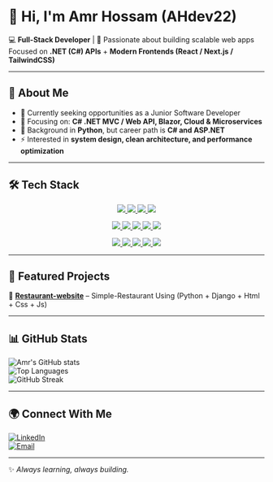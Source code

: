 # 👋 Hi, I'm Amr Hossam (AHdev22)  

💻 **Full-Stack Developer** | 🚀 Passionate about building scalable web apps  
Focused on **.NET (C#) APIs** + **Modern Frontends (React / Next.js / TailwindCSS)**  

---

## 🚀 About Me
- 🔭 Currently seeking opportunities as a Junior Software Developer
- 🌱 Focusing on: **C# .NET MVC / Web API, Blazor, Cloud & Microservices**  
- 🧩 Background in **Python**, but career path is **C# and ASP.NET**  
- ⚡ Interested in **system design, clean architecture, and performance optimization**  

---

## 🛠️ Tech Stack  

<p align="center">
  <!-- Frontend -->
  <a href="https://react.dev" target="_blank">
    <img src="https://img.shields.io/badge/React-20232A?logo=react&logoColor=61DAFB" />
  </a>
  <a href="https://nextjs.org" target="_blank">
    <img src="https://img.shields.io/badge/Next.js-000000?logo=nextdotjs&logoColor=white" />
  </a>
  <a href="https://dotnet.microsoft.com/apps/aspnet/web-apps/blazor" target="_blank">
    <img src="https://img.shields.io/badge/Blazor-5C2D91?logo=blazor&logoColor=white" />
  </a>
  <a href="https://tailwindcss.com" target="_blank">
    <img src="https://img.shields.io/badge/TailwindCSS-38B2AC?logo=tailwind-css&logoColor=white" />
  </a>
</p>

<p align="center">
  <!-- Backend & APIs -->
  <a href="https://learn.microsoft.com/dotnet/csharp/" target="_blank">
    <img src="https://img.shields.io/badge/C%23-239120?logo=c-sharp&logoColor=white" />
  </a>
  <a href="https://dotnet.microsoft.com/" target="_blank">
    <img src="https://img.shields.io/badge/.NET-512BD4?logo=dotnet&logoColor=white" />
  </a>
  <a href="https://learn.microsoft.com/aspnet/core/" target="_blank">
    <img src="https://img.shields.io/badge/ASP.NET_Core-512BD4?logo=dotnet&logoColor=white" />
  </a>
  <a href="https://learn.microsoft.com/ef/" target="_blank">
    <img src="https://img.shields.io/badge/Entity_Framework-512BD4?logo=dotnet&logoColor=white" />
  </a>
  <a href="https://www.python.org/" target="_blank">
    <img src="https://img.shields.io/badge/Python-3776AB?logo=python&logoColor=white" />
  </a>
</p>

<p align="center">
  <!-- Databases & Tools -->
  <a href="https://learn.microsoft.com/sql/sql-server/" target="_blank">
    <img src="https://img.shields.io/badge/SQL_Server-CC2927?logo=microsoft-sql-server&logoColor=white" />
  </a>
  <a href="https://www.postgresql.org/" target="_blank">
    <img src="https://img.shields.io/badge/PostgreSQL-4169E1?logo=postgresql&logoColor=white" />
  </a>
  <a href="https://www.sqlite.org/" target="_blank">
    <img src="https://img.shields.io/badge/SQLite-003B57?logo=sqlite&logoColor=white" />
  </a>
  <a href="https://git-scm.com/" target="_blank">
    <img src="https://img.shields.io/badge/Git-F05032?logo=git&logoColor=white" />
  </a>
  <a href="https://www.docker.com/" target="_blank">
    <img src="https://img.shields.io/badge/Docker-2496ED?logo=docker&logoColor=white" />
  </a>
</p>


---

## 📌 Featured Projects  
🔹 **[Restaurant-website](https://github.com/AHdev22/Coursera-Django-MVT.git)** – Simple-Restaurant Using (Python + Django + Html + Css + Js)

---

## 📊 GitHub Stats  

![Amr's GitHub stats](https://github-readme-stats.vercel.app/api?username=AHdev22&show_icons=true&theme=tokyonight)  
![Top Languages](https://github-readme-stats.vercel.app/api/top-langs/?username=AHdev22&layout=compact&theme=tokyonight)  
![GitHub Streak](https://github-readme-streak-stats.herokuapp.com/?user=AHdev22&theme=tokyonight)  

---

## 🌍 Connect With Me  
[![LinkedIn](https://img.shields.io/badge/LinkedIn-0A66C2?logo=linkedin&logoColor=white)](https://www.linkedin.com/in/amr-hossam-89ba17312/)  
[![Email](https://img.shields.io/badge/Email-amr.h.dev22%40gmail.com-red?logo=gmail&logoColor=white)](https://mail.google.com/mail/?view=cm&fs=1&to=amr.h.dev22@gmail.com&su=Job%20Opportunity%20-%20Contact%20from%20GitHub&body=Hi%20Amr,%0D%0A%0D%0AI%20found%20your%20GitHub%20profile%20and%20would%20like%20to%20connect%20with%20you%20regarding...)


---
✨ *Always learning, always building.*  
